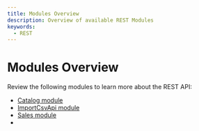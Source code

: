 ```yaml
---
title: Modules Overview
description: Overview of available REST Modules
keywords:
  - REST
---
```


# Modules Overview

Review the following modules to learn more about the REST API:

- [Catalog module](./catalog/)
- [ImportCsvApi module](./import/)
- [Sales module](./sales/)
- 
